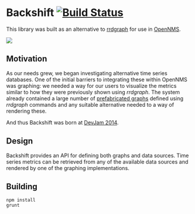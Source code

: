 # Backshift [![Build Status](https://secure.travis-ci.org/j-white/backshift.png?branch=master)](http://travis-ci.org/j-white/backshift)

This library was built as an alternative to [rrdgraph](http://oss.oetiker.ch/rrdtool/doc/rrdgraph.en.html) for use in [OpenNMS](https://github.com/OpenNMS/opennms).

![](https://raw.githubusercontent.com/j-white/backshift/gh-pages/images/jrobin-vs-c3.png)

## Motivation

As our needs grew, we began investigating alternative time series databases.
One of the initial barriers to integrating these within OpenNMS was graphing: we needed a way for our users to visualize the metrics similar to how they were previously shown using *rrdgraph*.
The system already contained a large number of [prefabricated graphs](http://www.opennms.org/wiki/Prefabricated_Standard_Graphs) defined using *rrdgraph* commands and any suitable alternative needed to a way of rendering these.

And thus Backshift was born at [DevJam 2014](http://www.opennms.org/wiki/Dev-Jam_2014).

## Design

Backshift provides an API for defining both graphs and data sources.
Time series metrics can be retrieved from any of the available data sources and rendered by one of the graphing implementations.

## Building
 
```
npm install
grunt
```
